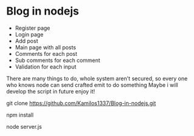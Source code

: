 # Blog in nodejs

- Register page
- Login page
- Add post 
- Main page with all posts
- Comments for each post
- Sub comments for each comment
- Validation for each input

There are many things to do, whole system aren't secured, so every one who knows node can send crafted emit to do something
Maybe i will develop the script in future
enjoy it!

git clone https://github.com/Kamilos1337/Blog-in-nodejs.git

npm install

node server.js
